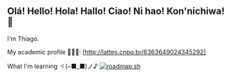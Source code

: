 ## Olá! Hello! Hola! Hallo! Ciao! Ni hao! Kon'nichiwa! 👋

I'm Thiago.

My academic profile 🧑🏼‍🎓: [http://lattes.cnpq.br/6363649024345292]

What I'm learning ヾ(⌐■_■)ノ♪
[![roadmap.sh](https://roadmap.sh/card/wide/66ae86ff19ba71f57b4b9b62?variant=dark&roadmaps=ai-data-scientist%2Cfull-stack%2Cmlops%2Cblockchain)](https://roadmap.sh)
